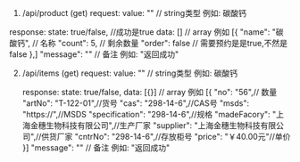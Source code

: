 1. /api/product  (get)
  request:
    value:  ""    // string类型  例如: 碳酸钙

  response:
    state:  true/false,          //成功是true
    data:   []  // array    例如 [{
                                   "name": "碳酸钙",   // 名称
                                   "count": 5,      // 剩余数量
                                   "order": false   // 需要预约是是true,不然是false
                                 },]
    "message":  "" // 备注 例如: "返回成功"

2. /api/items (get)
   request:
      value:   ""    // string类型  例如: 碳酸钙

   response:
       state:  true/false,
       data:   [{}]  //  array    例如 [{
                                           "no": "56",// 数量
                                           "artNo": "T-122-01",//货号
                                           "cas": "298-14-6",//CAS号
                                           "msds": "https://",//MSDS
                                           "specification": "298-14-6",//规格
                                           "madeFacory": "上海金穗生物科技有限公司",//生产厂家
                                           "supplier": "上海金穗生物科技有限公司",//供货厂家
                                           "cntrNo": "298-14-6",//存放柜号
                                           "price": "￥40.00元"//单价
                                         }]
       "message":  "" // 备注 例如: "返回成功"

